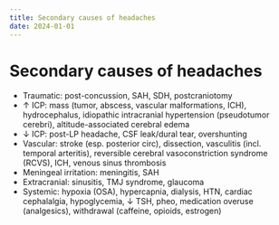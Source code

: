 ```yaml
---
title: Secondary causes of headaches
date: 2024-01-01
---
```

# Secondary causes of headaches

* Traumatic: post-concussion, SAH, SDH, postcraniotomy
* ↑ ICP: mass (tumor, abscess, vascular malformations, ICH), hydrocephalus, idiopathic intracranial hypertension (pseudotumor cerebri), altitude-associated cerebral edema
* ↓ ICP: post-LP headache, CSF leak/dural tear, overshunting
* Vascular: stroke (esp. posterior circ), dissection, vasculitis (incl. temporal arteritis), reversible cerebral vasoconstriction syndrome (RCVS), ICH, venous sinus thrombosis
* Meningeal irritation: meningitis, SAH
* Extracranial: sinusitis, TMJ syndrome, glaucoma
* Systemic: hypoxia (OSA), hypercapnia, dialysis, HTN, cardiac cephalalgia, hypoglycemia, ↓ TSH, pheo, medication overuse (analgesics), withdrawal (caffeine, opioids, estrogen)

